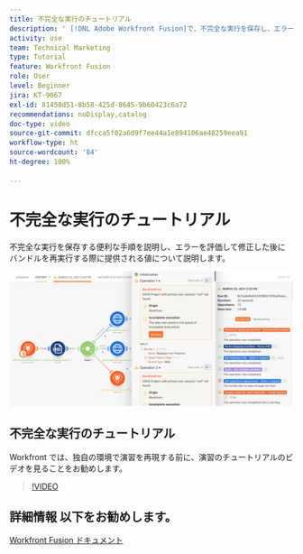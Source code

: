 ```yaml
---
title: 不完全な実行のチュートリアル
description: ' [!DNL Adobe Workfront Fusion]で、不完全な実行を保存し、エラーを評価して修正した後にバンドルを再実行する方法を説明します。'
activity: use
team: Technical Marketing
type: Tutorial
feature: Workfront Fusion
role: User
level: Beginner
jira: KT-9067
exl-id: 81458d51-8b58-425d-8645-9b60423c6a72
recommendations: noDisplay,catalog
doc-type: video
source-git-commit: dfcca5f02a6d9f7ee44a1e894106ae48259eea91
workflow-type: ht
source-wordcount: '84'
ht-degree: 100%

---
```


# 不完全な実行のチュートリアル

不完全な実行を保存する便利な手順を説明し、エラーを評価して修正した後にバンドルを再実行する際に提供される値について説明します。

![エラー処理を含むシナリオの画像](assets/troubleshooting-and-error-handling-8.png)

## 不完全な実行のチュートリアル

Workfront では、独自の環境で演習を再現する前に、演習のチュートリアルのビデオを見ることをお勧めします。

>[!VIDEO](https://video.tv.adobe.com/v/335308/?quality=12&learn=on&enablevpops)

## 詳細情報 以下をお勧めします。

[Workfront Fusion ドキュメント](https://experienceleague.adobe.com/en/docs/workfront-fusion/using/get-started-with-fusion/understand-workfront-fusion/workfront-fusion-overview)
